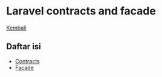# Laravel contracts and facade

[Kembali](../readme.md)

## Daftar isi

- [Contracts](contracts.md)
- [Facade](facade.md)
